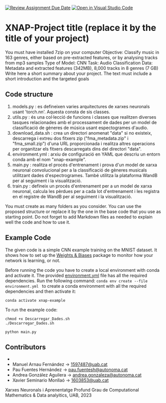 [![Review Assignment Due Date](https://classroom.github.com/assets/deadline-readme-button-24ddc0f5d75046c5622901739e7c5dd533143b0c8e959d652212380cedb1ea36.svg)](https://classroom.github.com/a/sPgOnVC9)
[![Open in Visual Studio Code](https://classroom.github.com/assets/open-in-vscode-718a45dd9cf7e7f842a935f5ebbe5719a5e09af4491e668f4dbf3b35d5cca122.svg)](https://classroom.github.com/online_ide?assignment_repo_id=11101312&assignment_repo_type=AssignmentRepo)
# XNAP-Project title (replace it by the title of your project)
You must have installed 7zip on your computer
Objective: Classify music in 163 genres, either based on pre-extracted features, or by analysing tracks from mp3 samples
Type of Model: CNN
Task: Audio Classification
Data: Metadata and extracted features (342MB), 8,000 tracks in 8 genres (7 GB)
Write here a short summary about your project. The text must include a short introduction and the targeted goals

## Code structure
1. models.py : es defineixen varies arquitectures de xarxes neuronals usant 'torch.nn'. Aquesta consta de sis classes.
2. utils.py : és una col·lecció de funcions i classes que realitzen diverses tasques relacionades amb el processament de dades per un model de classificació de gèneres de música usant espectogrames d'audio.
3. download_data.sh : crea un directori anomenat "data" si no existeix, descarrega i extreu dos fitxers zip ("fma_metadata.zip" i "fma_small.zip") d'una URL proporcionada i realitza altres operacions per organitzar els fitxers descarregats dins del directori "data".
4. environment.yml : arxiu de configuració en YAML que descriu un entorn conda amb el nom "xnap-example".
5. main.py : realitza el procés d'entrenament i prova d'un model de xarxa neuronal convolucional per a la classificació de gèneres musicals utilitzant dades d'espectrogrames. També utilitza la plataforma WandB per al seguiment i la visualització.
6. train.py : defineix un procés d'entrenament per a un model de xarxa neuronal, calcula les pèrdues per a cada lot d'entrenament i les registra en el registre de WandB per al seguiment i la visualització.

You must create as many folders as you consider. You can use the proposed structure or replace it by the one in the base code that you use as starting point. Do not forget to add Markdown files as needed to explain well the code and how to use it.

## Example Code
The given code is a simple CNN example training on the MNIST dataset. It shows how to set up the [Weights & Biases](https://wandb.ai/site)  package to monitor how your network is learning, or not.

Before running the code you have to create a local environment with conda and activate it. The provided [environment.yml](https://github.com/DCC-UAB/XNAP-Project/environment.yml) file has all the required dependencies. Run the following command: ``conda env create --file environment.yml `` to create a conda environment with all the required dependencies and then activate it:
```
conda activate xnap-example
```

To run the example code:
```
chmod +x Descarregar_Dades.sh
./Descarregar_Dades.sh

python main.py
```



## Contributors
-
- Manuel Arnau Fernández -> 1597487@uab.cat
- Pau Fuentes Hernández -> pau.fuentesh@autonoma.cat
- Andrea González Aguilera -> andrea.gonzaleza@autonoma.cat
- Xavier Seminario Monllaó -> 1603853@uab.cat

Xarxes Neuronals i Aprenentatge Profund
Grau de Computational Mathematics & Data analyitics, 
UAB, 2023
